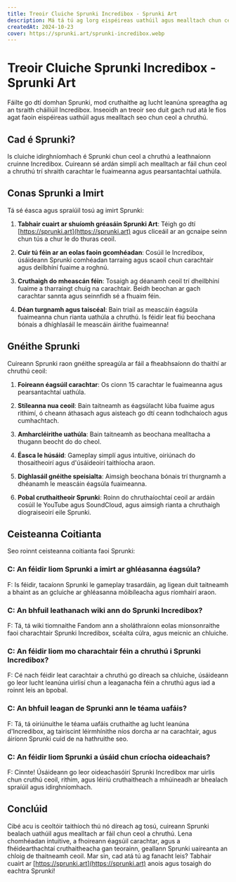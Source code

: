 ```yaml
---
title: Treoir Cluiche Sprunki Incredibox - Sprunki Art
description: Má tá tú ag lorg eispéireas uathúil agus mealltach chun ceol a chruthú, bain triail as an gcluiche Sprunki, mod cruthaithe ag lucht leanúna bunaithe ar an tsraith cháiliúil Incredibox.
createdAt: 2024-10-23
cover: https://sprunki.art/sprunki-incredibox.webp
---
```


# Treoir Cluiche Sprunki Incredibox - Sprunki Art

Fáilte go dtí domhan Sprunki, mod cruthaithe ag lucht leanúna spreagtha ag an tsraith cháiliúil Incredibox. Inseoidh an treoir seo duit gach rud atá le fios agat faoin eispéireas uathúil agus mealltach seo chun ceol a chruthú.

## Cad é Sprunki?

Is cluiche idirghníomhach é Sprunki chun ceol a chruthú a leathnaíonn cruinne Incredibox. Cuireann sé ardán simplí ach mealltach ar fáil chun ceol a chruthú trí shraith carachtar le fuaimeanna agus pearsantachtaí uathúla.

## Conas Sprunki a Imirt

Tá sé éasca agus spraíúil tosú ag imirt Sprunki:

1. **Tabhair cuairt ar shuíomh gréasáin Sprunki Art**: Téigh go dtí [https://sprunki.art](https://sprunki.art) agus cliceáil ar an gcnaipe seinn chun tús a chur le do thuras ceoil.

2. **Cuir tú féin ar an eolas faoin gcomhéadan**: Cosúil le Incredibox, úsáideann Sprunki comhéadan tarraing agus scaoil chun carachtair agus deilbhíní fuaime a roghnú.

3. **Cruthaigh do mheascán féin**: Tosaigh ag déanamh ceoil trí dheilbhíní fuaime a tharraingt chuig na carachtair. Beidh beochan ar gach carachtar sannta agus seinnfidh sé a fhuaim féin.

4. **Déan turgnamh agus taiscéal**: Bain triail as meascáin éagsúla fuaimeanna chun rianta uathúla a chruthú. Is féidir leat fiú beochana bónais a dhíghlasáil le meascáin áirithe fuaimeanna!

## Gnéithe Sprunki

Cuireann Sprunki raon gnéithe spreagúla ar fáil a fheabhsaíonn do thaithí ar chruthú ceoil:

1. **Foireann éagsúil carachtar**: Os cionn 15 carachtar le fuaimeanna agus pearsantachtaí uathúla.

2. **Stíleanna nua ceoil**: Bain taitneamh as éagsúlacht lúba fuaime agus rithimí, ó cheann áthasach agus aisteach go dtí ceann todhchaíoch agus cumhachtach.

3. **Amharcléirithe uathúla**: Bain taitneamh as beochana mealltacha a thugann beocht do do cheol.

4. **Éasca le húsáid**: Gameplay simplí agus intuitive, oiriúnach do thosaitheoirí agus d'úsáideoirí taithíocha araon.

5. **Díghlasáil gnéithe speisialta**: Aimsigh beochana bónais trí thurgnamh a dhéanamh le meascáin éagsúla fuaimeanna.

6. **Pobal cruthaitheoir Sprunki**: Roinn do chruthaíochtaí ceoil ar ardáin cosúil le YouTube agus SoundCloud, agus aimsigh rianta a chruthaigh díograiseoirí eile Sprunki.

## Ceisteanna Coitianta

Seo roinnt ceisteanna coitianta faoi Sprunki:

### C: An féidir liom Sprunki a imirt ar ghléasanna éagsúla?
F: Is féidir, tacaíonn Sprunki le gameplay trasardáin, ag ligean duit taitneamh a bhaint as an gcluiche ar ghléasanna móibíleacha agus ríomhairí araon.

### C: An bhfuil leathanach wiki ann do Sprunki Incredibox?
F: Tá, tá wiki tiomnaithe Fandom ann a sholáthraíonn eolas mionsonraithe faoi charachtair Sprunki Incredibox, scéalta cúlra, agus meicnic an chluiche.

### C: An féidir liom mo charachtair féin a chruthú i Sprunki Incredibox?
F: Cé nach féidir leat carachtair a chruthú go díreach sa chluiche, úsáideann go leor lucht leanúna uirlisí chun a leaganacha féin a chruthú agus iad a roinnt leis an bpobal.

### C: An bhfuil leagan de Sprunki ann le téama uafáis?
F: Tá, tá oiriúnuithe le téama uafáis cruthaithe ag lucht leanúna d'Incredibox, ag tairiscint léirmhínithe níos dorcha ar na carachtair, agus áiríonn Sprunki cuid de na hathruithe seo.

### C: An féidir liom Sprunki a úsáid chun críocha oideachais?
F: Cinnte! Úsáideann go leor oideachasóirí Sprunki Incredibox mar uirlis chun cruthú ceoil, rithim, agus léiriú cruthaitheach a mhúineadh ar bhealach spraíúil agus idirghníomhach.

## Conclúid

Cibé acu is ceoltóir taithíoch thú nó díreach ag tosú, cuireann Sprunki bealach uathúil agus mealltach ar fáil chun ceol a chruthú. Lena chomhéadan intuitive, a fhoireann éagsúil carachtar, agus a fhéidearthachtaí cruthaitheacha gan teorainn, geallann Sprunki uaireanta an chloig de thaitneamh ceoil. Mar sin, cad atá tú ag fanacht leis? Tabhair cuairt ar [https://sprunki.art](https://sprunki.art) anois agus tosaigh do eachtra Sprunki!

